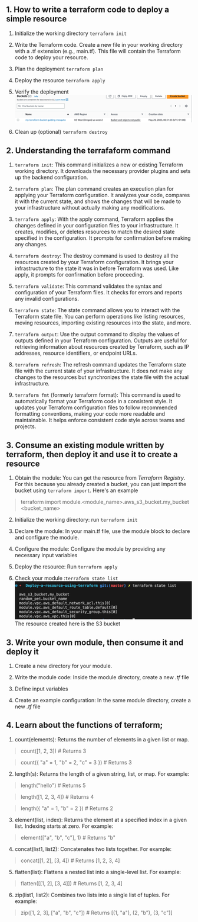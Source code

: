 ## 1.  How to write a terraform code to deploy a simple resource 

1. Initialize the working directory
`terraform init`

2. Write the Terraform code. Create a new file in your working directory with a .tf extension (e.g., main.tf). This file will contain the Terraform code to deploy your resource.
3. Plan the deployment
`terraform plan`
4. Deploy the resource
`terraform apply`
5. Verify the deployment
![Pic](Images/Pic.png)
6. Clean up (optional)
`terraform destroy`


## 2. Understanding the terrafaform command
1. `terraform init`: This command initializes a new or existing Terraform working directory. It downloads the necessary provider plugins and sets up the backend configuration.

2. `terraform plan`: The plan command creates an execution plan for applying your Terraform configuration. It analyzes your code, compares it with the current state, and shows the changes that will be made to your infrastructure without actually making any modifications.

3. `terraform apply`: With the apply command, Terraform applies the changes defined in your configuration files to your infrastructure. It creates, modifies, or deletes resources to match the desired state specified in the configuration. It prompts for confirmation before making any changes.

4. `terraform destroy`: The destroy command is used to destroy all the resources created by your Terraform configuration. It brings your infrastructure to the state it was in before Terraform was used. Like apply, it prompts for confirmation before proceeding.

5. `terraform validate`: This command validates the syntax and configuration of your Terraform files. It checks for errors and reports any invalid configurations.

6. `terraform state`: The state command allows you to interact with the Terraform state file. You can perform operations like listing resources, moving resources, importing existing resources into the state, and more.

7. `terraform output`: Use the output command to display the values of outputs defined in your Terraform configuration. Outputs are useful for retrieving information about resources created by Terraform, such as IP addresses, resource identifiers, or endpoint URLs.

8. `terraform refresh`: The refresh command updates the Terraform state file with the current state of your infrastructure. It does not make any changes to the resources but synchronizes the state file with the actual infrastructure.

9. `terraform fmt` (formerly terraform format): This command is used to automatically format your Terraform code in a consistent style. It updates your Terraform configuration files to follow recommended formatting conventions, making your code more readable and maintainable. It helps enforce consistent code style across teams and projects.


## 3. Consume an existing module written by terraform, then deploy it and use it to create a resource
1. Obtain the module: You can get the resource from *Terraform Registry*. For this because you already created a bucket, you can just import the bucket using `terraform import`. 
Here's an example
> terraform import module.<module_name>.aws_s3_bucket.my_bucket <bucket_name>

2. Initialize the working directory: run `terraform init`

3. Declare the module: In your main.tf file, use the module block to declare and configure the module. 
4. Configure the module: Configure the module by providing any necessary input variables
5. Deploy the resource: Run `terraform apply`
6. Check your module :`terraform state list`
![1](Images/Pic1.png)
The resource created here is the S3 bucket

## 3. Write your own module, then consume it and deploy it
1. Create a new directory for your module.

2. Write the module code: Inside the module directory, create a new *.tf* file 
3. Define input variables
4. Create an example configuration: In the same module directory, create a new *.tf* file

## 4. Learn about the functions of terraform; 
1. count(elements): Returns the number of elements in a given list or map.
>count([1, 2, 3])  # Returns 3

> count({ "a" = 1, "b" = 2, "c" = 3 })  # Returns 3

2. length(s): Returns the length of a given string, list, or map. For example:
> length("hello")  # Returns 5

>length([1, 2, 3, 4])  # Returns 4

>length({ "a" = 1, "b" = 2 })  # Returns 2

3. element(list, index): Returns the element at a specified index in a given list. Indexing starts at zero. For example:
> element(["a", "b", "c"], 1)  # Returns "b"

4. concat(list1, list2): Concatenates two lists together. For example:
> concat([1, 2], [3, 4])  # Returns [1, 2, 3, 4]

5. flatten(list): Flattens a nested list into a single-level list. For example:
> flatten([[1, 2], [3, 4]])  # Returns [1, 2, 3, 4]

6. zip(list1, list2): Combines two lists into a single list of tuples. For example:
> zip([1, 2, 3], ["a", "b", "c"])  # Returns [(1, "a"), (2, "b"), (3, "c")]
